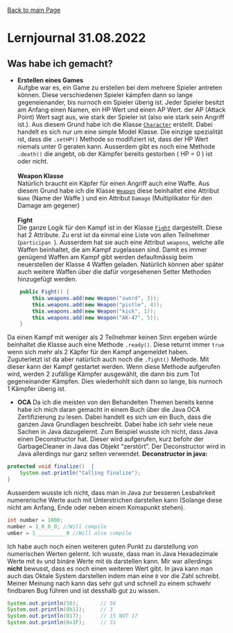 [Back to main Page](./../../README.md)

# Lernjournal 31.08.2022

## Was habe ich gemacht?

- **Erstellen eines Games** <br/>
Aufgbe war es, ein Game zu erstellen bei dem mehrere Spieler antreten können. Diese verschiedenen Spieler kämpfen dann so lange gegeneienander, bis nurnoch ein Spieler überig ist. Jeder Spieler besitzt am Anfang einen Namen, ein HP Wert und einen AP Wert. der AP (Attack Point) Wert sagt aus, wie stark der Spieler ist (also wie stark sein Angriff ist.). Aus diesem Grund habe ich die Klasse [`Character`](./resources/index.md#character) erstellt. Dabei handelt es sich nur um eine simple Model Klasse. Die einzige spezialität ist, dass die `.setHP()` Methode so modifiziert ist, dass der HP Wert niemals unter 0 geraten kann. Ausserdem gibt es noch eine Methode `.death()` die angebt, ob der Kämpfer bereits gestorben ( HP = 0 ) ist oder nicht.  <br/><br/>
**Weapon Klasse** <br/>
Natürlich braucht ein Käpfer für einen Angriff auch eine Waffe. Aus diesem Grund habe ich die Klasse [`Weapon`](./resources/index.md#weapon) diese beinhaltet eine Attribut `Name` (Name der Waffe ) und ein Attribut `Damage` (Multiplikator für den Damage am gegener)<br/><br/>
**Fight**<br/>
Die ganze Logik für den Kampf ist in der Klasse [`Fight`](./resources/index.md#fight) dargestellt. Diese hat 2 Attribute. Zu erst ist da einmal eine Liste von allen Teilnehmer (`participan `). Ausserdem hat sie auch eine Attribut `weapons`, welche alle Waffen beinhaltet, die am Kampf zugelassen sind. Damit es immer genügend Waffen am Kampf gibt werden defaultmässig beim neuerstellen der Klasse 4 Waffen geladen. Natürlich können aber später auch weitere Waffen über die dafür vorgesehenen Setter Methoden hinzugefügt werden. 
```java
	public Fight() {
		this.weapons.add(new Weapon("sword", 3));
		this.weapons.add(new Weapon("pistle", 4));
		this.weapons.add(new Weapon("kick", 1));
		this.weapons.add(new Weapon("AK-47", 5));
	}
```
Da einen Kampf mit weniger als 2 Teilnehmer keinen Sinn ergeben würde beinhaltet die Klasse auch eine Methode `.ready()`. Diese returnt immer `true` wenn sich mehr als 2 Käpfer für den Kampf angemeldet haben. <br/>
Zuguterletzt ist da aber natürlich auch noch die `.fight()` Methode. Mit dieser kann der Kampf gestartet werden. Wenn diese Methode aufgerufen wird, werden 2 zufällige Kämpfer ausgewählt, die dann bis zum Tot gegeneinander Kämpfen. Dies wiederhohlt sich dann so lange, bis nurnoch 1 Kämpfer überig ist.
- **OCA**
Da ich die meisten von den Behandelten Themen bereits kenne habe ich mich daran gemacht in einem Buch über die Java OCA Zertifizierung zu lesen. Dabei handelt es sich um ein Buch, dass die ganzen Java Grundlagen beschreibt. Dabei habe ich sehr viele neue Sachen in Java dazugelernt. Zum Beispiel wusste ich nicht, dass Java einen Deconstructor hat. Dieser wird aufgerufen, kurz befohr der GarbageCleaner in Java das Objekt "zerstört". Der Deconstructor wird in Java allerdings nur ganz selten verwendet. 
**Deconstructor in java:** 
```java
protected void finalize()  {
    System.out.println("Calling finalize");
}
```
Ausserdem wusste ich nicht, dass man in Java zur besseren Lesbahrkeit numererische Werte auch mit Unterstrichen darstellen kann (Solange diese nicht am Anfang, Ende oder neben einem Komapunkt stehen).
```java
int number = 1000;
number = 1_0_0_0; //Will compile
umber = 1__________0 //Will also compile
```
Ich habe auch noch einen weiteren guten Punkt zu darstellung von numerischen Werten gelernt. Ich wusste, dass man in Java Hexadezimale Werte mit `0x` und binäre Werte mit `0b` darstellen kann. Mir war allerdings **nicht** bewusst, dass es noch einen weiteren Wert gibt. In java kann man auch das Oktale System darstellen indem man eine `0` vor die Zahl schreibt. Meiner Meinung nach kann das sehr gut und schnell zu einem schwehr findbaren Bug führen und ist desshalb gut zu wissen.
```java
System.out.println(56);       // 56
System.out.println(0b11);     // 3
System.out.println(017);      // 15 NOT 17
System.out.println(0x1F);     // 31
```

